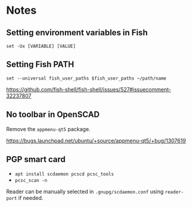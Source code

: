 # Notes

## Setting environment variables in Fish

```
set -Ux [VARIABLE] [VALUE]
```

## Setting Fish PATH

```
set --universal fish_user_paths $fish_user_paths ~/path/name
```

https://github.com/fish-shell/fish-shell/issues/527#issuecomment-32237807

## No toolbar in OpenSCAD

Remove the `appmenu-qt5` package.

https://bugs.launchpad.net/ubuntu/+source/appmenu-qt5/+bug/1307619

## PGP smart card

- `apt install scdaemon pcscd pcsc_tools`
- `pcsc_scan -n`

Reader can be manually selected in `.gnupg/scdaemon.conf` using `reader-port` if
needed.
